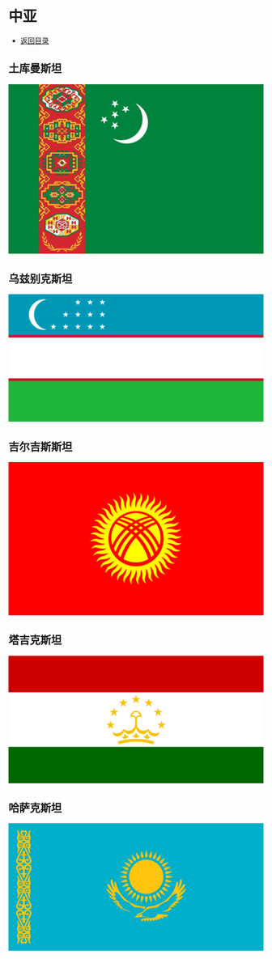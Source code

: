 # 中亚
+ [返回目录](../README.md)
## 土库曼斯坦  
![](土库曼斯坦.jfif)
## 乌兹别克斯坦  
![](乌兹别克斯坦.jfif)
## 吉尔吉斯斯坦  
![](吉尔吉斯斯坦.jfif)
## 塔吉克斯坦  
![](塔吉克斯坦.jfif)
## 哈萨克斯坦  
![](哈萨克斯坦.jfif)